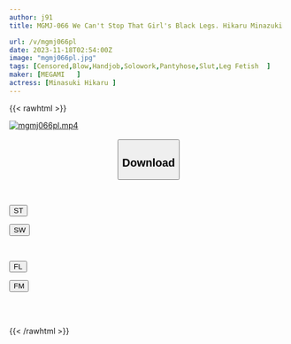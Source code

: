 ```yaml
---
author: j91
title: MGMJ-066 We Can't Stop That Girl's Black Legs. Hikaru Minazuki

url: /v/mgmj066pl
date: 2023-11-18T02:54:00Z
image: "mgmj066pl.jpg"
tags: [Censored,Blow,Handjob,Solowork,Pantyhose,Slut,Leg Fetish	 ]
maker: [MEGAMI   ]
actress: [Minasuki Hikaru ]
---
```



{{< rawhtml >}}

<div class="video" data-videoid="GAgjO8zpWASoxR">
    <a href="javascript:;">
        <img src="/v/mgmj066pl/mgmj066pl.jpg" width="WIDTH" height="HEIGHT" alt="mgmj066pl.mp4" loading="lazy">
    </a>
</div>

<script type="text/javascript" src="https://j91.asia/asset/on-demand-st.js"></script>

<br>
  <link rel="stylesheet" href="https://j91.asia/asset/bs5.css">
  
  <center>
  <button class="btn btn-primary" type="button" data-bs-toggle="collapse" data-bs-target=".multi-collapse" aria-expanded="false" aria-controls="multiCollapseExample1 multiCollapseExample2"><h2>Download</h2></button></center>
</p>
<div class="row">
  <div class="col">
    <div class="collapse multi-collapse" id="multiCollapseExample1">
      <div class="card card-body">
	      	      <br>
<div class="buttons">  
<p><a href="https://streamtape.to/v/GAgjO8zpWASoxR" target="_blank"><button class="btn-hover color-3"><i class="fa fa-download"></i> ST</button></a></p>
<p><a href="https://sfastwish.com/it80up97laxp" target="_blank"><button class="btn-hover color-2"><i class="fa fa-download"></i> SW</button></a></p></div>
    </div>
  </div>
</div>
  <div class="col">
    <div class="collapse multi-collapse" id="multiCollapseExample2">
      <div class="card card-body">
	      <br>
<div class="buttons">
<p><a href="javascript:;" target="_blank"><button class="btn-hover color-9"><i class="fa fa-download"></i> FL</button></a></p>
<p><a href="javascript:;" target="_blank"><button class="btn-hover color-8"><i class="fa fa-download"></i> FM</button></a></p></div>
<br><br>
      </div>
    </div>
  </div>
</div>

{{< /rawhtml >}}

